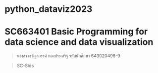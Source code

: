 # python_dataviz2023
# SC663401 Basic Programming for data science and data visualization
> นางสาวขวัญสวรรค์ ทองประเสริฐ รหัสนักศึกษา 643020498-9 

> SC-Sids
